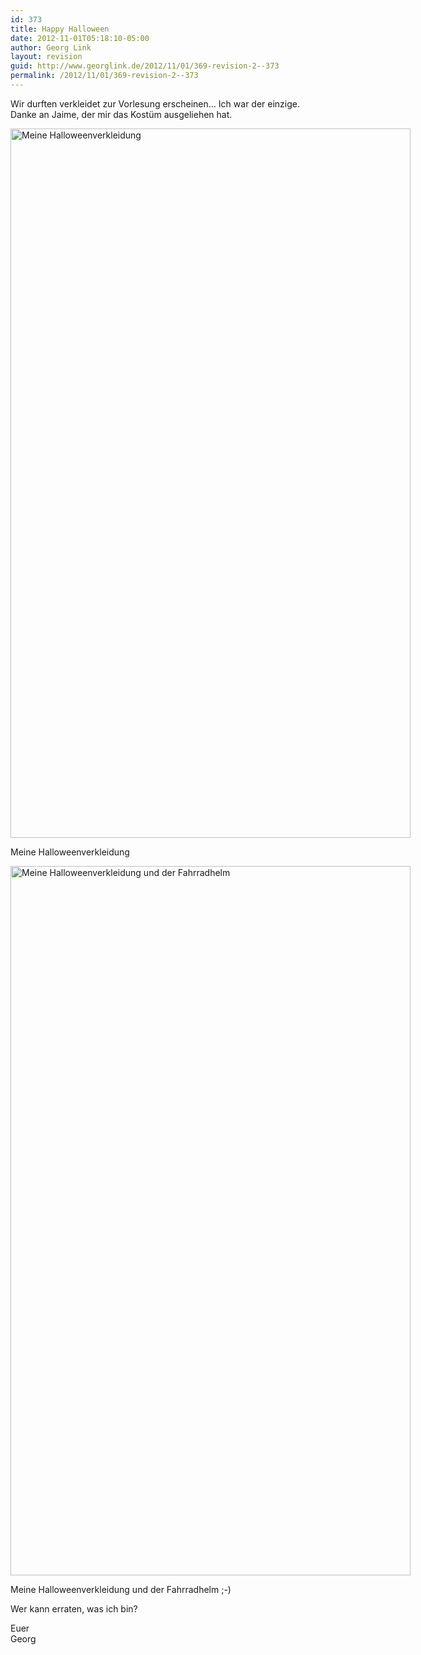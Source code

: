 ```yaml
---
id: 373
title: Happy Halloween
date: 2012-11-01T05:18:10-05:00
author: Georg Link
layout: revision
guid: http://www.georglink.de/2012/11/01/369-revision-2--373
permalink: /2012/11/01/369-revision-2--373
---
```

Wir durften verkleidet zur Vorlesung erscheinen&#8230; Ich war der einzige. Danke an Jaime, der mir das Kostüm ausgeliehen hat.

<div id="attachment_370" style="width: 650px" class="wp-caption aligncenter">
  <a href="http://www.georglink.de/media/2012/11/2012-10-31-Halloweenverkleidung.jpg"><img aria-describedby="caption-attachment-370" loading="lazy" src="http://www.georglink.de/media/2012/11/2012-10-31-Halloweenverkleidung.jpg" alt="Meine Halloweenverkleidung" title="2012-10-31 Halloweenverkleidung" width="640" height="1135" class="size-full wp-image-370" srcset="http://www.georglink.de/media/2012/11/2012-10-31-Halloweenverkleidung.jpg 640w, http://www.georglink.de/media/2012/11/2012-10-31-Halloweenverkleidung-169x300.jpg 169w, http://www.georglink.de/media/2012/11/2012-10-31-Halloweenverkleidung-577x1024.jpg 577w" sizes="(max-width: 640px) 100vw, 640px" /></a>
  
  <p id="caption-attachment-370" class="wp-caption-text">
    Meine Halloweenverkleidung
  </p>
</div>

<div id="attachment_371" style="width: 650px" class="wp-caption aligncenter">
  <a href="http://www.georglink.de/media/2012/11/2012-10-31-Halloweenverkleidung_mitFahrradhelm.jpg"><img aria-describedby="caption-attachment-371" loading="lazy" src="http://www.georglink.de/media/2012/11/2012-10-31-Halloweenverkleidung_mitFahrradhelm.jpg" alt="Meine Halloweenverkleidung und der Fahrradhelm" title="2012-10-31 Halloweenverkleidung_mitFahrradhelm" width="640" height="1135" class="size-full wp-image-371" srcset="http://www.georglink.de/media/2012/11/2012-10-31-Halloweenverkleidung_mitFahrradhelm.jpg 640w, http://www.georglink.de/media/2012/11/2012-10-31-Halloweenverkleidung_mitFahrradhelm-169x300.jpg 169w, http://www.georglink.de/media/2012/11/2012-10-31-Halloweenverkleidung_mitFahrradhelm-577x1024.jpg 577w" sizes="(max-width: 640px) 100vw, 640px" /></a>
  
  <p id="caption-attachment-371" class="wp-caption-text">
    Meine Halloweenverkleidung und der Fahrradhelm ;-)
  </p>
</div>

Wer kann erraten, was ich bin?

Euer  
Georg